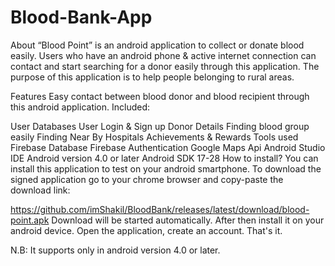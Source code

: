 # Blood-Bank-App
About
“Blood Point” is an android application to collect or donate blood easily. Users who have an android phone & active internet connection can contact and start searching for a donor easily through this application. The purpose of this application is to help people belonging to rural areas.

Features
Easy contact between blood donor and blood recipient through this android application.
Included:

User Databases
User Login & Sign up
Donor Details
Finding blood group easily
Finding Near By Hospitals
Achievements & Rewards
Tools used
Firebase Database
Firebase Authentication
Google Maps Api
Android Studio IDE
Android version 4.0 or later
Android SDK 17-28
How to install?
You can install this application to test on your android smartphone. To download the signed application go to your chrome browser and copy-paste the download link:

https://github.com/imShakil/BloodBank/releases/latest/download/blood-point.apk
Download will be started automatically. After then install it on your android device. Open the application, create an account. That's it.

N.B: It supports only in android version 4.0 or later.
